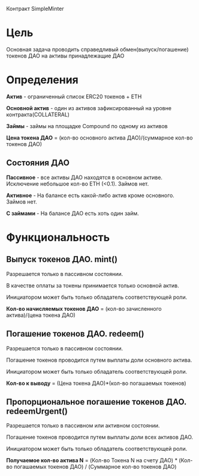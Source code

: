 Контракт SimpleMinter

# Цель

Основная задача проводить справедливый обмен(выпуск/погашение) токенов ДАО на активы принадлежащие ДАО

# Определения

**Актив** - ограниченный список ERC20 токенов + ETH

**Основной актив** - один из активов зафиксированный на уровне контракта(COLLATERAL)

**Займы** - займы на площадке Compound по одному из активов

**Цена токена ДАО** = (кол-во основного актива ДАО)/(суммарное кол-во токенов ДАО)

## Состояния ДАО

**Пассивное** - все активы ДАО находятся в основном активе. Исключение небольшое кол-во ETH (<0.1). Займов нет.

**Активное** - На балансе есть какой-либо актив кроме основного. Займов нет.

**С займами** - На балансе ДАО есть хоть один займ.

# Функциональность

## Выпуск токенов ДАО. mint()

Разрешается только в пассивном состоянии.

В качестве оплаты за токены принимается только основной актив.

Инициатором может быть только обладатель соответствующей роли.

**Кол-во начисляемых токенов ДАО** = (кол-во зачисленного актива)/(цена токена ДАО)

## Погашение токенов ДАО. redeem()

Разрешается только в пассивном состоянии.

Погашение токенов проводится путем выплаты доли основного актива.

Инициатором может быть только обладатель соответствующей роли.

**Кол-во к выводу**  = (Цена токена ДАО)*(кол-во погашаемых токенов)

## Пропорциональное погашение токенов ДАО. redeemUrgent()

Разрешается только в пассивном или активном состоянии.

Погашение токенов проводится путем выплаты доли всех активов ДАО.

Инициатором может быть только обладатель соответствующей роли.

**Получаемое кол-во актива N** = (Кол-во Токена N на счету ДАО)  * (Кол-во погашаемых токенов ДАО) / (Суммарное кол-во токенов ДАО)

